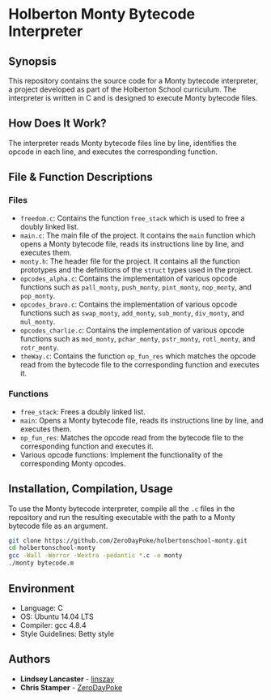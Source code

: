 # Holberton Monty Bytecode Interpreter

## Synopsis

This repository contains the source code for a Monty bytecode interpreter, a project developed as part of the Holberton School curriculum. The interpreter is written in C and is designed to execute Monty bytecode files.

## How Does It Work?

The interpreter reads Monty bytecode files line by line, identifies the opcode in each line, and executes the corresponding function.

## File & Function Descriptions

### Files

- `freedom.c`: Contains the function `free_stack` which is used to free a doubly linked list.
- `main.c`: The main file of the project. It contains the `main` function which opens a Monty bytecode file, reads its instructions line by line, and executes them.
- `monty.h`: The header file for the project. It contains all the function prototypes and the definitions of the `struct` types used in the project.
- `opcodes_alpha.c`: Contains the implementation of various opcode functions such as `pall_monty`, `push_monty`, `pint_monty`, `nop_monty`, and `pop_monty`.
- `opcodes_bravo.c`: Contains the implementation of various opcode functions such as `swap_monty`, `add_monty`, `sub_monty`, `div_monty`, and `mul_monty`.
- `opcodes_charlie.c`: Contains the implementation of various opcode functions such as `mod_monty`, `pchar_monty`, `pstr_monty`, `rotl_monty`, and `rotr_monty`.
- `theWay.c`: Contains the function `op_fun_res` which matches the opcode read from the bytecode file to the corresponding function and executes it.

### Functions

- `free_stack`: Frees a doubly linked list.
- `main`: Opens a Monty bytecode file, reads its instructions line by line, and executes them.
- `op_fun_res`: Matches the opcode read from the bytecode file to the corresponding function and executes it.
- Various opcode functions: Implement the functionality of the corresponding Monty opcodes.

## Installation, Compilation, Usage

To use the Monty bytecode interpreter, compile all the `.c` files in the repository and run the resulting executable with the path to a Monty bytecode file as an argument.

```bash
git clone https://github.com/ZeroDayPoke/holbertonschool-monty.git
cd holbertonschool-monty
gcc -Wall -Werror -Wextra -pedantic *.c -o monty
./monty bytecode.m
```

## Environment

- Language: C
- OS: Ubuntu 14.04 LTS
- Compiler: gcc 4.8.4
- Style Guidelines: Betty style

## Authors

- **Lindsey Lancaster** - [linszay](https://github.com/linszay)
- **Chris Stamper** - [ZeroDayPoke](https://github.com/ZeroDayPoke)

